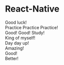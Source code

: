 # React-Native      
Good luck!  
Practice Practice Practice!    
Good! Good! Study!   
King of myself!   
Day day up!    
Amazing!  
Good!  
Better!  
